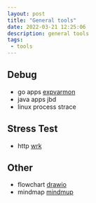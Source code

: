 ```yaml
---
layout: post
title: "General tools"
date: 2022-03-21 12:25:06
description: general tools
tags: 
 - tools
---
```


## Debug
- go apps
[expvarmon](https://github.com/divan/expvarmon)
- java apps
jbd
- linux process
strace
## Stress Test
- http
[wrk](https://github.com/wg/wrk)

## Other
- flowchart
[drawio](https://app.diagrams.net)
- mindmap
[mindmup](https://www.mindmup.com)
